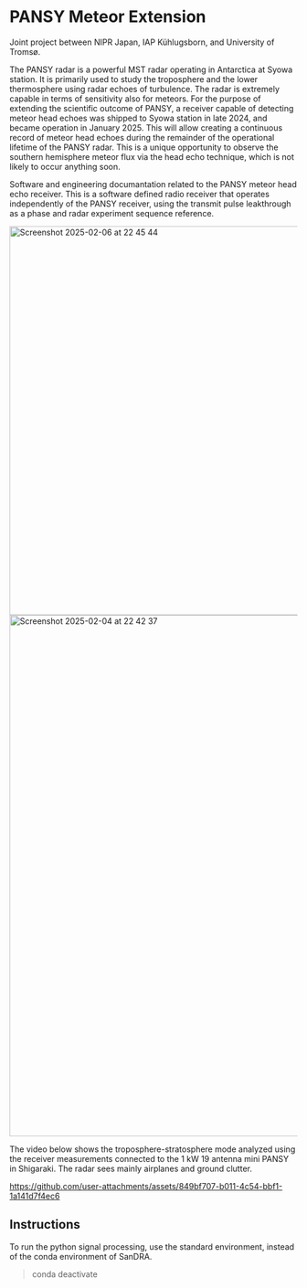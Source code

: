 # PANSY Meteor Extension

Joint project between NIPR Japan, IAP Kühlugsborn, and University of Tromsø. 

The PANSY radar is a powerful MST radar operating in Antarctica at Syowa station. It is primarily used to study the troposphere and the lower thermosphere using radar echoes of turbulence. The radar is extremely capable in terms of sensitivity also for meteors. For the purpose of extending the scientific outcome of PANSY, a receiver capable of detecting meteor head echoes was shipped to Syowa station in late 2024, and became operation in January 2025. This will allow creating a continuous record of meteor head echoes during the remainder of the operational lifetime of the PANSY radar. This is a unique opportunity to observe the southern hemisphere meteor flux via the head echo technique, which is not likely to occur anything soon.

Software and engineering documantation related to the PANSY meteor head echo receiver. This is a software defined radio receiver that operates independently of the PANSY receiver, using the transmit pulse leakthrough as a phase and radar experiment sequence reference. 

<img width="681" alt="Screenshot 2025-02-06 at 22 45 44" src="https://github.com/user-attachments/assets/96143e2d-e476-4a23-aa50-909337f93215" />

<img width="913" alt="Screenshot 2025-02-04 at 22 42 37" src="https://github.com/user-attachments/assets/23685b9a-d38c-402e-ae0a-d1c42ffa0ac4" />

The video below shows the troposphere-stratosphere mode analyzed using the receiver measurements connected to the 1 kW 19 antenna mini PANSY in Shigaraki. The radar sees mainly airplanes and ground clutter.

https://github.com/user-attachments/assets/849bf707-b011-4c54-bbf1-1a141d7f4ec6

## Instructions

To run the python signal processing, use the standard environment, instead of the conda environment of SanDRA.  

> conda deactivate
